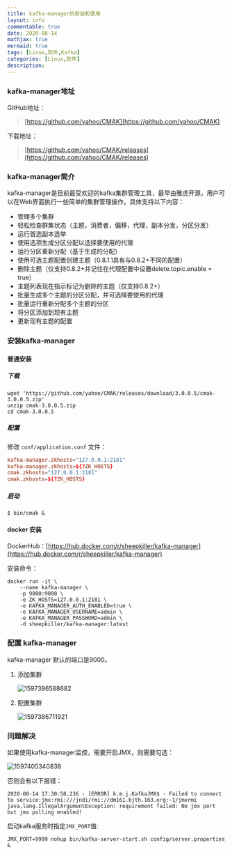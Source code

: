 ```yaml
---
title: kafka-manager的安装和使用
layout: info
commentable: true
date: 2020-08-14
mathjax: true
mermaid: true
tags: [Linux,软件,Kafka]
categories: [Linux,软件]
description: 
---
```


### kafka-manager地址

GitHub地址：

> [https://github.com/yahoo/CMAK](https://github.com/yahoo/CMAK)

下载地址：

> [https://github.com/yahoo/CMAK/releases](https://github.com/yahoo/CMAK/releases)

### kafka-manager简介

kafka-manager是目前最受欢迎的kafka集群管理工具，最早由雅虎开源，用户可以在Web界面执行一些简单的集群管理操作。具体支持以下内容：

- 管理多个集群
- 轻松检查群集状态（主题，消费者，偏移，代理，副本分发，分区分发）
- 运行首选副本选举
- 使用选项生成分区分配以选择要使用的代理
- 运行分区重新分配（基于生成的分配）
- 使用可选主题配置创建主题（0.8.1.1具有与0.8.2+不同的配置）
- 删除主题（仅支持0.8.2+并记住在代理配置中设置delete.topic.enable = true）
- 主题列表现在指示标记为删除的主题（仅支持0.8.2+）
- 批量生成多个主题的分区分配，并可选择要使用的代理
- 批量运行重新分配多个主题的分区
- 将分区添加到现有主题
- 更新现有主题的配置

### 安装kafka-manager

#### 普通安装

##### 下载

```
wget 'https://github.com/yahoo/CMAK/releases/download/3.0.0.5/cmak-3.0.0.5.zip'
unzip cmak-3.0.0.5.zip
cd cmak-3.0.0.5
```

##### 配置

修改  `conf/application.conf` 文件：

```conf
kafka-manager.zkhosts="127.0.0.1:2181"
kafka-manager.zkhosts=${?ZK_HOSTS}
cmak.zkhosts="127.0.0.1:2181"
cmak.zkhosts=${?ZK_HOSTS}
```

##### 启动

```
$ bin/cmak &
```

#### docker 安装

DockerHub：[https://hub.docker.com/r/sheepkiller/kafka-manager](https://hub.docker.com/r/sheepkiller/kafka-manager)

安装命令：

```shell
docker run -it \
	--name kafka-manager \
	-p 9000:9000 \
	-e ZK_HOSTS=127.0.0.1:2181 \
	-e KAFKA_MANAGER_AUTH_ENABLED=true \
	-e KAFKA_MANAGER_USERNAME=admin \
	-e KAFKA_MANAGER_PASSWORD=admin \
	-d sheepkiller/kafka-manager:latest
```

### 配置 kafka-manager

kafka-manager 默认的端口是9000。

1. 添加集群

   ![1597386588682](/images/2020/08/1597386588682.png)

2. 配置集群

   ![1597386711921](/images/2020/08/1597386711921.png)


### 问题解决

如果使用kafka-manager监控，需要开启JMX，则需要勾选：

![1597405340838](/images/2020/08/1597405340838.png)

否则会有以下报错：

```
2020-08-14 17:30:58,236 - [ERROR] k.m.j.KafkaJMX$ - Failed to connect to service:jmx:rmi:///jndi/rmi://dm161.bjth.163.org:-1/jmxrmi
java.lang.IllegalArgumentException: requirement failed: No jmx port but jmx polling enabled!
```

启动kafka服务时指定`JMX_PORT`值:

```
JMX_PORT=9999 nohup bin/kafka-server-start.sh config/server.properties &
```

